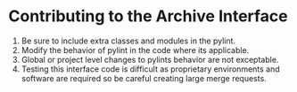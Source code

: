 # Contributing to the Archive Interface

1. Be sure to include extra classes and modules in the pylint.
1. Modify the behavior of pylint in the code where its applicable.
 1. Global or project level changes to pylints behavior are not exceptable.
1. Testing this interface code is difficult as proprietary environments
   and software are required so be careful creating large merge requests.
